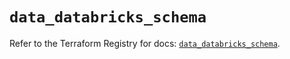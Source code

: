 # `data_databricks_schema`

Refer to the Terraform Registry for docs: [`data_databricks_schema`](https://registry.terraform.io/providers/databricks/databricks/1.81.1/docs/data-sources/schema).

